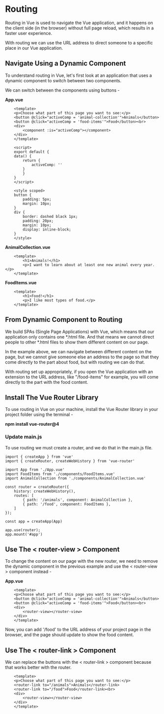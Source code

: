 # Routing
Routing in Vue is used to navigate the Vue application, and it happens on the client side (in the browser) without full page reload, which results in a faster user experience.

With routing we can use the URL address to direct someone to a specific place in our Vue application.

## Navigate Using a Dynamic Component
To understand routing in Vue, let's first look at an application that uses a dynamic component to switch between two components.

We can switch between the components using buttons -

   **App.vue**

        <template>
        <p>Choose what part of this page you want to see:</p>
        <button @click="activeComp = 'animal-collection'">Animals</button>
        <button @click="activeComp = 'food-items'">Food</button><br>
        <div>
            <component :is="activeComp"></component>
        </div>
        </template>

        <script>
        export default {
        data() {
            return {
                activeComp: ''
            }
            }
        }
        </script>

        <style scoped>
        button {
            padding: 5px;
            margin: 10px;
        }
        div {
            border: dashed black 1px;
            padding: 20px;
            margin: 10px;
            display: inline-block;
        }
        </style>

   **AnimalCollection.vue**

        <template>
            <h1>Animals!</h1>
            <p>I want to learn about at least one new animal every year.</p>
        </template> 

   **FoodItems.vue**

        <template>
            <h1>Food!</h1>
            <p>I like most types of food.</p>
        </template>


## From Dynamic Component to Routing
We build SPAs (Single Page Applications) with Vue, which means that our application only contains one *.html file. And that means we cannot direct people to other *.html files to show them different content on our page.

In the example above, we can navigate between different content on the page, but we cannot give someone else an address to the page so that they come directly to the part about food, but with routing we can do that.

With routing set up appropriately, if you open the Vue application with an extension to the URL address, like "/food-items" for example, you will come directly to the part with the food content.

## Install The Vue Router Library
To use routing in Vue on your machine, install the Vue Router library in your project folder using the terminal -

   **npm install vue-router@4**

### Update main.js
To use routing we must create a router, and we do that in the main.js file.

    import { createApp } from 'vue'
    import { createRouter, createWebHistory } from 'vue-router'

    import App from './App.vue'
    import FoodItems from './components/FoodItems.vue'
    import AnimalCollection from './components/AnimalCollection.vue'

    const router = createRouter({
        history: createWebHistory(),
        routes: [
            { path: '/animals', component: AnimalCollection },
            { path: '/food', component: FoodItems },
        ]
    });

    const app = createApp(App)

    app.use(router);
    app.mount('#app')


## Use The < router-view > Component
To change the content on our page with the new router, we need to remove the dynamic component in the previous example and use the < router-view > component instead -

   **App.vue**

        <template>
        <p>Choose what part of this page you want to see:</p>
        <button @click="activeComp = 'animal-collection'">Animals</button>
        <button @click="activeComp = 'food-items'">Food</button><br>
        <div>
            <router-view></router-view>
        </div>
        </template>

   Now, you can add '/food' to the URL address of your project page in the browser, and the page should update to show the food content.


## Use The < router-link > Component
We can replace the buttons with the < router-link > component because that works better with the router.

        <template>
        <p>Choose what part of this page you want to see:</p>
        <router-link to="/animals">Animals</router-link>
        <router-link to="/food">Food</router-link><br>
        <div>
            <router-view></router-view>
        </div>
        </template>